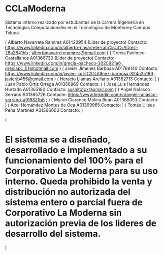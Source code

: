 # CCLaModerna
Sistema interno realizado por estudiantes de la carrera Ingeniería en Tecnologías Computacionales en el Tecnológico de Monterrey Campus Toluca

( Alberto Navarrete Ramírez A01422954 (Lider de proyecto) Contacto: https://www.linkedin.com/in/alberto-navarrete-ram%C3%ADrez-28a2841bb ; albertonavarreteramirez@gmail.com )
( Grecia Pacheco Castellanos A01366730 (Lider de proyecto) Contacto: https://www.linkedin.com/in/grecia-pacheco-3020921a6 ; greciapc_01@hotmail.com )
( Javier Jimenez Barbosa A01769140 Contacto: https://www.linkedin.com/in/javier-jim%C3%A9nez-barbosa-824a25189 ; javierjb456@gmail.com )
( Horacio Llamas Arellano A01362713 Contacto: )
( Juan Pablo Ortiz Ortega A01366969 Contacto: )
( José Luis Hernández Hurtado A01365190 Contacto: sushitofox@gmail.com )
( Angel Nolasco Serrano A01365726 Contacto: https://www.linkedin.com/in/angel-nolasco-serrano-a919821b8 ; )
( Myron Clarence Molina Bean A01369053 Contacto: )
( Axel Hernández Montes de Oca A01369965 Contacto: )
( Tomás Ulises Peña Martínez A01366603 Contacto: )


(<h1> El sistema se a diseñado, desarrollado e implementado a su funcionamiento del 100% para el Corporativo La Moderna para su uso interno.
Queda prohibido la venta y distribución no autorizada del sistema entero o parcial fuera de Corporativo La Moderna sin autorización previa de los lideres de desarrollo del sistema. </h1>)
